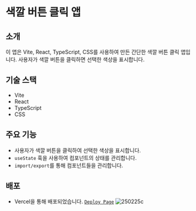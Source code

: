 # 색깔 버튼 클릭 앱

## 소개

이 앱은 Vite, React, TypeScript, CSS를 사용하여 만든 간단한 색깔 버튼 클릭 앱입니다. 사용자가 색깔 버튼을 클릭하면 선택한 색상을 표시합니다.

## 기술 스택

- Vite
- React
- TypeScript
- CSS

## 주요 기능

- 사용자가 색깔 버튼을 클릭하여 선택한 색상을 표시합니다.
- `useState` 훅을 사용하여 컴포넌트의 상태를 관리합니다.
- `import/export`를 통해 컴포넌트들을 관리합니다.

## 배포

- Vercel을 통해 배포되었습니다. [`Deploy Page`](https://introduce-ra.vercel.app)
![250225c](https://github.com/user-attachments/assets/1c068a79-28ec-48aa-96dd-4a0c840679e2)

